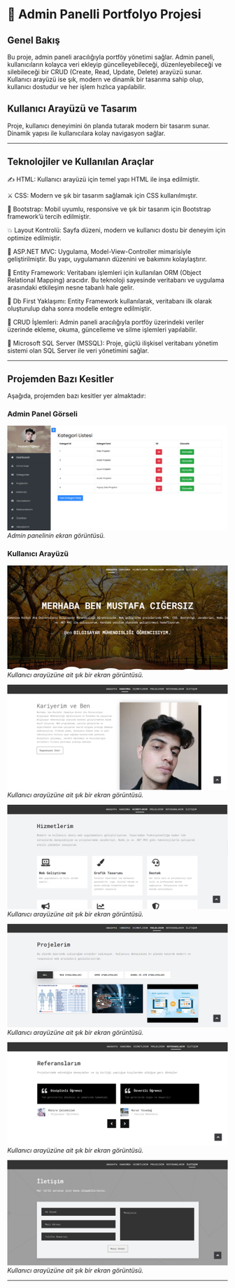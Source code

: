 ﻿# 🥇 Admin Panelli Portfolyo Projesi

## Genel Bakış
Bu proje, admin paneli aracılığıyla portföy yönetimi sağlar. Admin paneli, kullanıcıların kolayca veri ekleyip güncelleyebileceği, düzenleyebileceği ve silebileceği bir CRUD (Create, Read, Update, Delete) arayüzü sunar. Kullanıcı arayüzü ise şık, modern ve dinamik bir tasarıma sahip olup, kullanıcı dostudur ve her işlem hızlıca yapılabilir.

## Kullanıcı Arayüzü ve Tasarım
Proje, kullanıcı deneyimini ön planda tutarak modern bir tasarım sunar. Dinamik yapısı ile kullanıcılara kolay navigasyon sağlar.

---

## Teknolojiler ve Kullanılan Araçlar

✍️ HTML: Kullanıcı arayüzü için temel yapı HTML ile inşa edilmiştir.

⚔️ CSS: Modern ve şık bir tasarım sağlamak için CSS kullanılmıştır.

📑 Bootstrap: Mobil uyumlu, responsive ve şık bir tasarım için Bootstrap framework’ü tercih edilmiştir.

💥 Layout Kontrolü: Sayfa düzeni, modern ve kullanıcı dostu bir deneyim için optimize edilmiştir.

💢 ASP.NET MVC: Uygulama, Model-View-Controller mimarisiyle geliştirilmiştir. Bu yapı, uygulamanın düzenini ve bakımını kolaylaştırır.

📖 Entity Framework: Veritabanı işlemleri için kullanılan ORM (Object Relational Mapping) aracıdır. Bu teknoloji sayesinde veritabanı ve uygulama arasındaki etkileşim nesne tabanlı hale gelir.

🏹 Db First Yaklaşımı: Entity Framework kullanılarak, veritabanı ilk olarak oluşturulup daha sonra modelle entegre edilmiştir.

🔖 CRUD İşlemleri: Admin paneli aracılığıyla portföy üzerindeki veriler üzerinde ekleme, okuma, güncelleme ve silme işlemleri yapılabilir.

🎯 Microsoft SQL Server (MSSQL): Proje, güçlü ilişkisel veritabanı yönetim sistemi olan SQL Server ile veri yönetimini sağlar.

---

## Projemden Bazı Kesitler 

Aşağıda, projemden bazı kesitler yer almaktadır:

### Admin Panel Görseli

![Admin Panel Görseli](Images/admin7.png)  
*Admin panelinin ekran görüntüsü.*

### Kullanıcı Arayüzü

![Kullanıcı Arayüzü Görseli](Images/admin1.png)  
*Kullanıcı arayüzüne ait şık bir ekran görüntüsü.*

![Kullanıcı Arayüzü Görseli](Images/admin2.png)  
*Kullanıcı arayüzüne ait şık bir ekran görüntüsü.*

![Kullanıcı Arayüzü Görseli](Images/admin3.png)  
*Kullanıcı arayüzüne ait şık bir ekran görüntüsü.*

![Kullanıcı Arayüzü Görseli](Images/admin4.png)  
*Kullanıcı arayüzüne ait şık bir ekran görüntüsü.*

![Kullanıcı Arayüzü Görseli](Images/admin5.png)  
*Kullanıcı arayüzüne ait şık bir ekran görüntüsü.*

![Kullanıcı Arayüzü Görseli](Images/admin6.png)  
*Kullanıcı arayüzüne ait şık bir ekran görüntüsü.*

---
